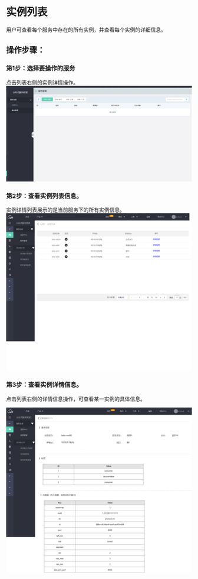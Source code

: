 #  实例列表
用户可查看每个服务中存在的所有实例，并查看每个实例的详细信息。

## 操作步骤：

###  第1步：选择要操作的服务
点击列表右侧的实例详情操作。
  ![服务管理列表](../../../../../image/Internet-Middleware/JD-Distributed-Service-Framework/zczx-fwgl.png)
  
###  第2步：查看实例列表信息。
实例详情列表展示的是当前服务下的所有实例信息。
   ![服务管理列表](../../../../../image/Internet-Middleware/JD-Distributed-Service-Framework/fwgl-sllb.png)
  
  
  
###   第3步：查看实例详情信息。
点击列表右侧的详情信息操作，可查看某一实例的具体信息。
 
   ![服务管理列表](../../../../../image/Internet-Middleware/JD-Distributed-Service-Framework/fwgl-slxq.png)
